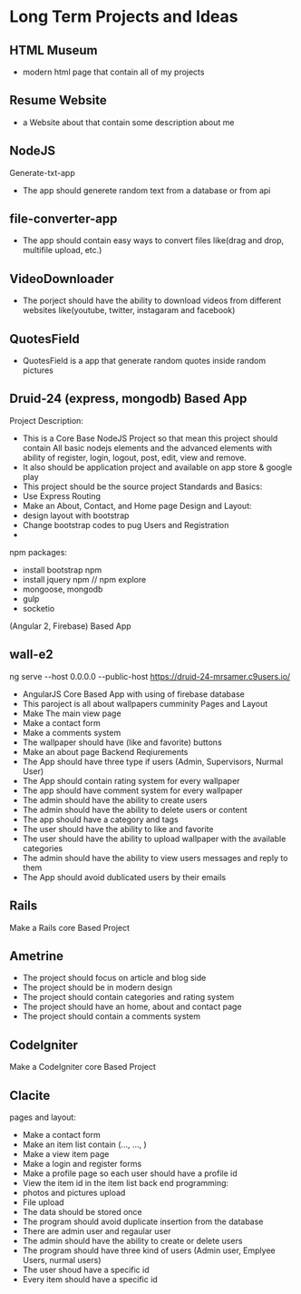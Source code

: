 # Long Term Projects and Ideas

## HTML Museum 
* modern html page that contain all of my projects

## Resume Website
* a Website about that contain some description about me


## NodeJS
Generate-txt-app
* The app should generete random text from a database or from api

## file-converter-app
* The app should contain easy ways to convert files like(drag and drop, multifile upload, etc.)

## VideoDownloader
* The porject should have the ability to download videos from different websites like(youtube, twitter, instagaram and facebook)

## QuotesField
* QuotesField is a app that generate random quotes inside random pictures

## Druid-24 (express, mongodb) Based App
Project Description:
* This is a Core Base NodeJS Project so that mean this project should contain All basic nodejs elements and the advanced elements with ability of register, login, logout, post, edit, view and remove.
* It also should be application project and available on app store & google play
* This project should be the source project
Standards and Basics:
* Use Express Routing
* Make an About, Contact, and Home page
Design and Layout:
* design layout with bootstrap
* Change bootstrap codes to pug
Users and Registration
* 
npm packages:
* install bootstrap npm
* install jquery npm
//    npm explore
* mongoose, mongodb
* gulp
* socketio

<Name> (Angular 2, Firebase) Based App

## wall-e2
ng serve --host 0.0.0.0 --public-host https://druid-24-mrsamer.c9users.io/
* AngularJS Core Based App with using of firebase database
* This paroject is all about wallpapers cumminity
Pages and Layout
* Make The main view page
* Make a contact form
* Make a comments system
* The wallpaper should have (like and favorite) buttons
* Make an about page
Backend Reqiurements
* The App should have three type if users (Admin, Supervisors, Nurmal User)
* The App should contain rating system for every wallpaper
* The app should have comment system for every wallpaper
* The admin should have the ability to create users
* The admin should have the ability to delete users or content
* The app should have a category and tags
* The user should have the ability to like and favorite
* The user should have the ability to upload wallpaper with the available categories
* The admin should have the ability to view users messages and reply to them
* The App should avoid dublicated users by their emails



## Rails
Make a Rails core Based Project

## Ametrine
* The project should focus on article and blog side
* The project should be in modern design
* The project should contain categories and rating system
* The project should have an home, about and contact page
* The project should contain a comments system


## CodeIgniter
Make a CodeIgniter core Based Project

## Clacite
pages and layout:
* Make a contact form
* Make an item list contain (..., ..., )
* Make a view item page
* Make a login and register forms
* Make a profile page so each user should have a profile id
* View the item id in the item list
back end programming:
* photos and pictures upload
* File upload
* The data should be stored once
* The program should avoid duplicate insertion from the database
* There are admin user and regaular user
* The admin should have the ability to create or delete users
* The program should have three kind of users (Admin user, Emplyee Users, nurmal users)
* The user shoud have a specific id
* Every item should have a specific id

